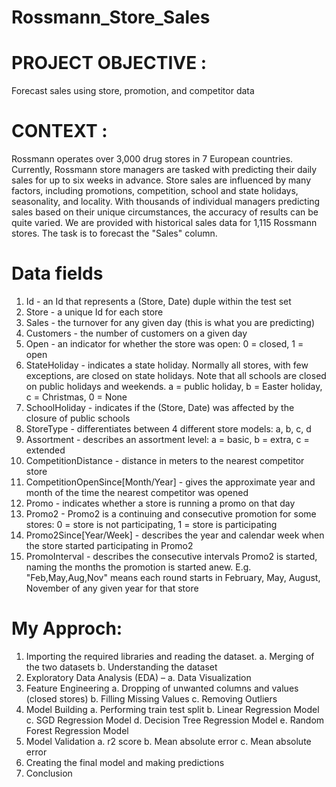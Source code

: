# Rossmann_Store_Sales

# PROJECT OBJECTIVE :
Forecast sales using store, promotion, and competitor data

# CONTEXT :
Rossmann operates over 3,000 drug stores in 7 European countries. Currently, Rossmann store managers are tasked with predicting their daily sales for up to six weeks in advance. Store sales are influenced by many factors, including promotions, competition, school and state holidays, seasonality, and locality. With thousands of individual managers predicting sales based on their unique circumstances, the accuracy of results can be quite varied. We are provided with historical sales data for 1,115 Rossmann stores. The task is to forecast the "Sales" column.

# Data fields

1.	Id - an Id that represents a (Store, Date) duple within the test set
2.	Store - a unique Id for each store
3.	Sales - the turnover for any given day (this is what you are predicting)
4.	Customers - the number of customers on a given day
5.	Open - an indicator for whether the store was open: 0 = closed, 1 = open
6.	StateHoliday - indicates a state holiday. Normally all stores, with few exceptions, are closed on state holidays. Note that all schools are closed on public holidays and weekends. a = public holiday, b = Easter holiday, c = Christmas, 0 = None
7.	SchoolHoliday - indicates if the (Store, Date) was affected by the closure of public schools
8.	StoreType - differentiates between 4 different store models: a, b, c, d
9.	Assortment - describes an assortment level: a = basic, b = extra, c = extended
10.	CompetitionDistance - distance in meters to the nearest competitor store
11.	CompetitionOpenSince[Month/Year] - gives the approximate year and month of the time the nearest competitor was opened
12.	Promo - indicates whether a store is running a promo on that day
13.	Promo2 - Promo2 is a continuing and consecutive promotion for some stores: 0 = store is not participating, 1 = store is participating
14.	Promo2Since[Year/Week] - describes the year and calendar week when the store started participating in Promo2
15.	PromoInterval - describes the consecutive intervals Promo2 is started, naming the months the promotion is started anew. E.g. "Feb,May,Aug,Nov" means each round starts in February, May, August, November of any given year for that store

# My Approch:

1.	Importing the required libraries and reading the dataset. 
  a.	 Merging of the two datasets 
  b.	 Understanding the dataset
2.	Exploratory Data Analysis (EDA) – 
  a.	 Data Visualization
3.	Feature Engineering 
  a.	 Dropping of unwanted columns and values (closed stores)
  b.	 Filling Missing Values
  c.   Removing Outliers
4.	Model Building 
  a.	 Performing train test split 
  b.	 Linear Regression Model 
  c.	 SGD Regression Model 
  d.	 Decision Tree Regression Model 
  e.	 Random Forest Regression Model
5.	Model Validation 
  a.	 r2 score 
  b.	 Mean absolute error 
  c.	 Mean absolute error
6.	Creating the final model and making predictions
7.	Conclusion

